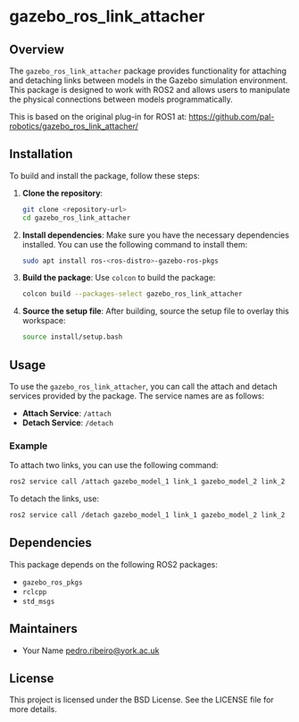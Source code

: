 # gazebo_ros_link_attacher

## Overview
The `gazebo_ros_link_attacher` package provides functionality for attaching and detaching links between models in the Gazebo simulation environment. This package is designed to work with ROS2 and allows users to manipulate the physical connections between models programmatically.

This is based on the original plug-in for ROS1 at: https://github.com/pal-robotics/gazebo_ros_link_attacher/

## Installation
To build and install the package, follow these steps:

1. **Clone the repository**:
   ```bash
   git clone <repository-url>
   cd gazebo_ros_link_attacher
   ```

2. **Install dependencies**:
   Make sure you have the necessary dependencies installed. You can use the following command to install them:
   ```bash
   sudo apt install ros-<ros-distro>-gazebo-ros-pkgs
   ```

3. **Build the package**:
   Use `colcon` to build the package:
   ```bash
   colcon build --packages-select gazebo_ros_link_attacher
   ```

4. **Source the setup file**:
   After building, source the setup file to overlay this workspace:
   ```bash
   source install/setup.bash
   ```

## Usage
To use the `gazebo_ros_link_attacher`, you can call the attach and detach services provided by the package. The service names are as follows:

- **Attach Service**: `/attach`
- **Detach Service**: `/detach`

### Example
To attach two links, you can use the following command:
```bash
ros2 service call /attach gazebo_model_1 link_1 gazebo_model_2 link_2
```

To detach the links, use:
```bash
ros2 service call /detach gazebo_model_1 link_1 gazebo_model_2 link_2
```

## Dependencies
This package depends on the following ROS2 packages:
- `gazebo_ros_pkgs`
- `rclcpp`
- `std_msgs`

## Maintainers
- Your Name <pedro.ribeiro@york.ac.uk>

## License
This project is licensed under the BSD License. See the LICENSE file for more details.